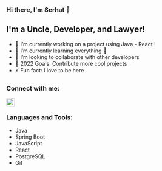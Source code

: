 ### Hi there, I'm Serhat 👋

## I'm a Uncle, Developer, and Lawyer!

- 🔭 I’m currently working on a project using Java - React !
- 🌱 I’m currently learning everything 🤣
- 👯 I’m looking to collaborate with other developers
- 🥅 2022 Goals: Contribute more cool projects
- ⚡ Fun fact: I love to be here

### Connect with me:

[<img align="left" alt="serhat-ture | LinkedIn" width="22px" src="https://cdn.jsdelivr.net/npm/simple-icons@v3/icons/linkedin.svg" />][linkedin]

<br />

### Languages and Tools:

- Java
- Spring Boot
- JavaScript
- React
- PostgreSQL
- Git

<br />
<br />

</details>

[linkedin]: https://www.linkedin.com/in/serhat-ture/

